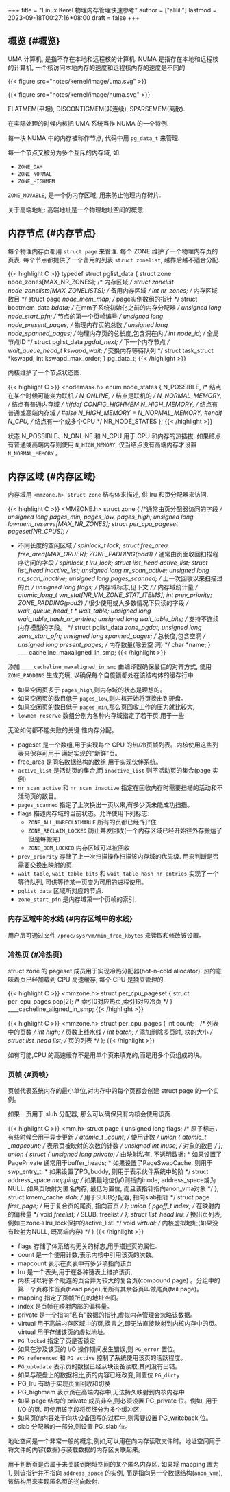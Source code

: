 +++
title = "Linux Kerel 物理内存管理快速参考"
author = ["alilili"]
lastmod = 2023-09-18T00:27:16+08:00
draft = false
+++

## 概览 {#概览}

UMA 计算机, 是指不存在本地和远程核的计算机. NUMA 是指存在本地和远程核的计算机, 一个核访问本地内存的速度和远程核内存的速度是不同的.

{{< figure src="notes/kernel/image/uma.svg" >}}

{{< figure src="notes/kernel/image/numa.svg" >}}

FLATMEM(平坦), DISCONTIGMEM(非连续), SPARSEMEM(离散).

在实际处理的时候内核把 UMA 系统当作 NUMA 的一个特例.

每一块 NUMA 中的内存被称作节点, 代码中用 `pg_data_t` 来管理.

每一个节点又被分为多个互斥的内存域, 如:

-   `ZONE_DAM`
-   `ZONE_NORMAL`
-   `ZONE_HIGHMEM`

`ZONE_MOVABLE`, 是一个伪内存区域, 用来防止物理内存碎片.

关于高端地址: 高端地址是一个物理地址空间的概念.


## 内存节点 {#内存节点}

每个物理内存页都用 `struct page` 来管理. 每个 ZONE 维护了一个物理内存页的页表.
每个节点都提供了一个备用的列表 `struct zonelist`, 越靠后越不适合分配.

{{< highlight C >}}
typedef struct pglist_data {
  struct zone node_zones[MAX_NR_ZONES]; /* 内存区域 */
  struct zonelist node_zonelists[MAX_ZONELISTS]; /* 备用内存区域 */
  int nr_zones; /* 内存区域数目 */
  struct page *node_mem_map; /* page实例数组的指针 */
  struct bootmem_data *bdata; /* 在mm子系统初始化之前的内存分配器 */
  unsigned long node_start_pfn; /* 节点的第一个页帧编号 */
  unsigned long node_present_pages; /* 物理内存页的总数 */
  unsigned long node_spanned_pages; /* 物理内存页的总长度,包含洞在内 */
  int node_id; /* 全局节点ID */
  struct pglist_data *pgdat_next; /* 下一个内存节点 */
  wait_queue_head_t kswapd_wait; /* 交换内存等待队列 */
  struct task_struct *kswapd;
  int kswapd_max_order;
} pg_data_t;
{{< /highlight >}}

内核维护了一个节点状态图.

{{< highlight C >}}
<nodemask.h>
enum node_states {
   N_POSSIBLE,
   /* 结点在某个时候可能变为联机 */
   N_ONLINE,
   /* 结点是联机的 */
   N_NORMAL_MEMORY,
   /* 结点有普通内存域 */
#ifdef CONFIG_HIGHMEM
   N_HIGH_MEMORY,
   /* 结点有普通或高端内存域 */
#else
   N_HIGH_MEMORY = N_NORMAL_MEMORY,
#endif
   N_CPU,
   /* 结点有一个或多个CPU */
   NR_NODE_STATES
 };
{{< /highlight >}}

状态 N_POSSIBLE、N_ONLINE 和 N_CPU 用于 CPU 和内存的热插拔.
如果结点有普通或高端内存则使用 `N_HIGH_MEMORY`, 仅当结点没有高端内存才设置 `N_NORMAL_MEMORY` 。


## 内存区域 {#内存区域}

内存域用 `<mmzone.h> struct zone` 结构体来描述, 供 lru 和页分配器来访问.

{{< highlight C >}}
<MMZONE.h>
struct zone {
  /*通常由页分配器访问的字段 */
  unsigned long
  pages_min, pages_low, pages_high;
  unsigned long
  lowmem_reserve[MAX_NR_ZONES];
  struct per_cpu_pageset pageset[NR_CPUS];
  /*
   * 不同长度的空闲区域
   */
  spinlock_t lock;
  struct free_area free_area[MAX_ORDER];
  ZONE_PADDING(_pad1_)
  /* 通常由页面收回扫描程序访问的字段 */
    spinlock_t
    lru_lock;
  struct list_head
  active_list;
  struct list_head
  inactive_list;
  unsigned long
  nr_scan_active;
  unsigned long
  nr_scan_inactive;
  unsigned long
  pages_scanned; /* 上一次回收以来扫描过的页 */
  unsigned long
  flags; /* 内存域标志,见下文 */
  /* 内存域统计量 */
  atomic_long_t
  vm_stat[NR_VM_ZONE_STAT_ITEMS];
  int prev_priority;
  ZONE_PADDING(_pad2_)
  /* 很少使用或大多数情况下只读的字段 */
    wait_queue_head_t * wait_table;
  unsigned long wait_table_hash_nr_entries;
  unsigned long wait_table_bits;
  /* 支持不连续内存模型的字段。 */
  struct pglist_data *zone_pgdat;
  unsigned long zone_start_pfn;
  unsigned long spanned_pages; /* 总长度,包含空洞 */
  unsigned long present_pages; /* 内存数量(除去空
                                  洞) */
  char *name;
} ____cacheline_maxaligned_in_smp;
{{< /highlight >}}

添加 `____cacheline_maxaligned_in_smp` 由编译器确保最佳的对齐方式, 使用　`ZONE_PADDING` 生成充填, 以确保每个自旋锁都处在该结构体的缓存行中.

-   如果空闲页多于 `pages_high`,则内存域的状态是理想的。
-   如果空闲页的数目低于 `pages_low`,则内核开始将页换出到硬盘。
-   如果空闲页的数目低于 `pages_min`,那么页回收工作的压力就比较大,
-   `lowmem_reserve` 数组分别为各种内存域指定了若干页,用于一些

无论如何都不能失败的关键 性内存分配。

-   pageset 是一个数组,用于实现每个 CPU 的热/冷页帧列表。内核使用这些列表来保存可用于 满足实现的“新鲜”页。
-   free_area 是同名数据结构的数组,用于实现伙伴系统。
-   `active_list` 是活动页的集合,而 `inactive_list` 则不活动页的集合(page 实例)
-   `nr_scan_active` 和 `nr_scan_inactive` 指定在回收内存时需要扫描的活动和不活动页的数目。
-   `pages_scanned` 指定了上次换出一页以来,有多少页未能成功扫描。
-   flags 描述内存域的当前状态。允许使用下列标志:
    -   `ZONE_ALL_UNRECLAIMABLE` 所有的页都已经“钉”住
    -   `ZONE_RECLAIM_LOCKED` 防止并发回收(一个内存区域已经开始往外存搬运了但是每搬完)
    -   `ZONE_OOM_LOCKED` 内存区域可以被回收
-   `prev_priority` 存储了上一次扫描操作扫描该内存域的优先级. 用来判断是否需要交换出映射的页.
-   `wait_table`, `wait_table_bits` 和 `wait_table_hash_nr_entries` 实现了一个等待队列, 可供等待某一页变为可用的进程使用。
-   `pglist_data` 区域所对应的节点.
-   `zone_start_pfn` 是内存域第一个页帧的索引.


### 内存区域中的水线 {#内存区域中的水线}

用户层可通过文件 `/proc/sys/vm/min_free_kbytes` 来读取和修改该设置。


### 冷热页 {#冷热页}

struct zone 的 pageset 成员用于实现冷热分配器(hot-n-cold allocator). 热的意味着页已经加载到 CPU 高速缓存, 每个 CPU 是独立管理的.

{{< highlight C >}}
<mmzone.h>
struct per_cpu_pageset {
struct per_cpu_pages pcp[2]; /* 索引0对应热页,索引1对应冷页 */
} ____cacheline_aligned_in_smp;
{{< /highlight >}}

{{< highlight C >}}
<mmzone.h>
struct per_cpu_pages {
  int count;　/* 列表中的页数 */
  int high; /* 页数上线水线 */
  int batch; /* 添加删除多页时, 块的大小 */
  struct list_head list; /* 页的列表 */
};
{{< /highlight >}}

如有可能,CPU 的高速缓存不是用单个页来填充的,而是用多个页组成的块。


### 页帧 {#页帧}

页帧代表系统内存的最小单位,对内存中的每个页都会创建 struct page 的一个实例。

如果一页用于 slub 分配器, 那么可以确保只有内核会使用该页.

{{< highlight C >}}
<mm.h>
struct page {
  unsigned long flags; /* 原子标志， 有些时候会用于异步更新 */
  atomic_t _count; /* 使用计数 */
  union {
    atomic_t _mapcount; /* 表示页被映射的次数的计数 */
    unsigned int inuse; /* 对象的数目 */
  };
  union {
    struct {
      unsigned long private; /* 由映射私有, 不透明数据:
                              * 如果设置了PagePrivate 通常用于buffer_heads;
                              * 如果设置了PageSwapCache, 则用于swp_entry_t;
                               * 如果设置了PG_buddy, 则用于表示伙伴系统中的阶
                               */
      struct address_space *mapping; /* 如果最地位伪0则指向inode, address_space或为NULL. 如果页映射为匿名内存, 最低为置位, 而且该指针指向anon_vma对象 */
    };
    struct kmem_cache *slab; /* 用于SLUB分配器, 指向slab指针 */
    struct page *first_page; /* 用于复合页的尾页, 指向首页 */
  };
  union {
    pgoff_t index; /* 在映射内的偏移量 */
    void *freelist; /* SLUB: freelist */
  };
  struct list_head lru; /* 换出页列表, 例如由zone->lru_lock保护的active_list! */
  void *virtual; /* 内核虚拟地址(如果没有映射为NULL, 既高端内存) */
}
{{< /highlight >}}

-   flags 存储了体系结构无关的标志,用于描述页的属性.
-   count 是一个使用计数,表示内核中引用该页的次数。
-   mapcount 表示在页表中有多少项指向该页
-   lru 是一个表头,用于在各种链表上维护该页,
-   内核可以将多个毗连的页合并为较大的复合页(compound page) 。分组中的第一个页称作首页(head page),而所有其余各页叫做尾页(tail page)。
-   mapping 指定了页帧所在的地址空间。
-   index 是页帧在映射内部的偏移量。
-   private 是一个指向“私有”数据的指针,虚拟内存管理会忽略该数据。
-   virtual 用于高端内存区域中的页,换言之,即无法直接映射到内核内存中的页。 virtual 用于存储该页的虚拟地址。
-   `PG_locked` 指定了页是否锁定
-   如果在涉及该页的 I/O 操作期间发生错误,则 `PG_error` 置位。
-   `PG_referenced` 和 `PG_active` 控制了系统使用该页的活跃程度。
-   `PG_uptodate` 表示页的数据已经从块设备读取,其间没有出错。
-   如果与硬盘上的数据相比,页的内容已经改变,则置位 `PG_dirty`
-   PG_lru 有助于实现页面回收和切换
-   PG_highmem 表示页在高端内存中,无法持久映射到内核内存中
-   如果 page 结构的 private 成员非空,则必须设置 PG_private 位。例如, 用于 I/O 的页. 可使用该字段将页细分为多个缓冲区.
-   如果页的内容处于向块设备回写的过程中,则需要设置 PG_writeback 位。
-   slab 分配器的一部分,则设置 PG_slab 位。

地址空间是一个非常一般的概念,例如,可以用在向内存读取文件时。地址空间用于将文件的内容(数据)与装载数据的内存区关联起来。

用于判断页是否属于未关联到地址空间的某个匿名内存区. 如果将 mapping 置为 1, 则该指针并不指向 `address_space` 的实例, 而是指向另一个数据结构(`anon_vma`), 该结构用来实现匿名页的逆向映射.
